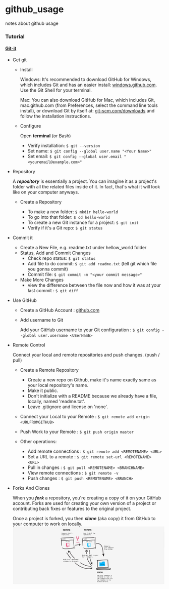 # github_usage
notes about github usage


### Tutorial
#### [Git-it](http://jlord.us/git-it/)
- Get git
  - Install
  
    Windows: It's recommended to download GitHub for Windows, which includes Git and has an easier install: [windows.github.com](http://windows.github.com/). Use the Git Shell for your terminal.
    
    Mac: You can also download GitHub for Mac, which includes Git, mac.github.com (from Preferences, select the command line tools install), or download Git by itself at: [git-scm.com/downloads](http://git-scm.com/downloads) and follow the installation instructions.
  
  - Configure
  
    Open **terminal** (or Bash)
    - Verify installation:  `$ git --version`
    - Set name: `$ git config --global user.name "<Your Name>"`
    - Set email: `$ git config --global user.email "<youremail@example.com>"`
    
- Repository
  
  A _**repository**_ is essentially a project. You can imagine it as a project's folder with all the related files inside of it. In fact, that's what it will look like on your computer anyways.
  
  - Create a Repository
  
    - To make a new folder: `$ mkdir hello-world`
    - To go into that folder: `$ cd hello-world`
    - To create a new Git instance for a project: `$ git init`
    - Verify if it's a Git repo: `$ git status`
  
- Commit it
  - Create a New File, e.g. readme.txt under hellow_world folder
  - Status, Add and Commit Changes
    - Check repo status: `$ git status`
    - Add file to do commit: `$ git add readme.txt` (tell git which file you gonna commit)
    - Commit file: `$ git commit -m "<your commit message>"`
  - Make More Changes
    -  view the difference between the file now and how it was at your last commit : `$ git diff`

- Use GitHub
  - Create a GitHub Account : [github.com](http://github.com/)
  - Add username to Git
  
    Add your GitHub username to your Git configuration : `$ git config --global user.username <USerNamE>`
  
- Remote Control
  
  Connect your local and remote repositories and push changes. (push / pull)
  - Create a Remote Repository   
    - Create a new repo on Github, make it's name exactly same as your local repository's name. 
    - Make it public.
    - Don't initialize with a README because we already have a file, locally, named 'readme.txt'.
    - Leave .gitignore and license on 'none'.
  
  - Connect your Local to your Remote : `$ git remote add origin <URLFROMGITHUB>`
  - Push Work to your Remote : `$ git push origin master`
  
  - Other operations:
    - Add remote connections : `$ git remote add <REMOTENAME> <URL>`
    - Set a URL to a remote : `$ git remote set-url <REMOTENAME> <URL>`
    - Pull in changes : `$ git pull <REMOTENAME> <BRANCHNAME>`
    - View remote connections : `$ git remote -v`
    - Push changes : `$ git push <REMOTENAME> <BRANCH>`

- Forks And Clones
  
  When you _**fork**_ a repository, you're creating a copy of it on your GitHub account. Forks are used for creating your own version of a project or contributing back fixes or features to the original project.
  
  Once a project is forked, you then _**clone**_ (aka copy) it from GitHub to your computer to work on locally.
  ![fork vs. clone](forkVSclone.JPG)



